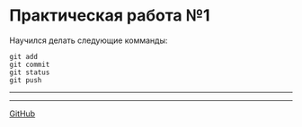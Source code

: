 # Практическая работа №1  
Научился делать следующие комманды:
```
git add
git commit
git status
git push
```
---  

___  

[GitHub](https://github.com/ "Ссылка на сайт")